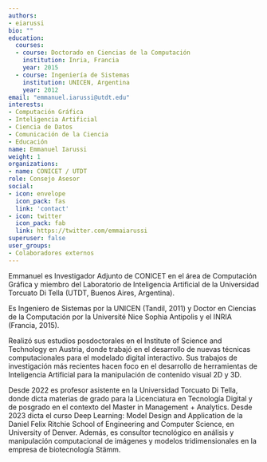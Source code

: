 ```yaml
---
authors:
- eiarussi
bio: ""
education:
  courses:
  - course: Doctorado en Ciencias de la Computación
    institution: Inria, Francia
    year: 2015
  - course: Ingeniería de Sistemas
    institution: UNICEN, Argentina
    year: 2012
email: "emmanuel.iarussi@utdt.edu"
interests:
- Computación Gráfica
- Inteligencia Artificial
- Ciencia de Datos
- Comunicación de la Ciencia
- Educación
name: Emmanuel Iarussi
weight: 1
organizations:
- name: CONICET / UTDT
role: Consejo Asesor
social:
- icon: envelope
  icon_pack: fas
  link: 'contact'
- icon: twitter
  icon_pack: fab
  link: https://twitter.com/emmaiarussi
superuser: false
user_groups:
- Colaboradores externos
---
```


Emmanuel es Investigador Adjunto de CONICET en el área de Computación Gráfica y miembro del Laboratorio de Inteligencia Artificial de la Universidad Torcuato Di Tella (UTDT, Buenos Aires, Argentina). 

Es Ingeniero de Sistemas por la UNICEN (Tandil, 2011) y Doctor en Ciencias de la Computación por la Université Nice Sophia Antipolis y el INRIA (Francia, 2015). 

Realizó sus estudios posdoctorales en el Institute of Science and Technology en Austria, donde trabajó en el desarrollo de nuevas técnicas computacionales para el modelado digital interactivo. Sus trabajos de investigación más recientes hacen foco en el desarrollo de herramientas de Inteligencia Artificial para la manipulación de contenido visual 2D y 3D.

Desde 2022 es profesor asistente en la Universidad Torcuato Di Tella, donde dicta materias de grado para la Licenciatura en Tecnología Digital y de posgrado en el contexto del Master in Management + Analytics. Desde 2023 dicta el curso Deep Learning: Model Design and Application de la Daniel Felix Ritchie School of Engineering and Computer Science, en University of Denver. Además, es consultor tecnológico en análisis y manipulación computacional de imágenes y modelos tridimensionales en la empresa de biotecnología Stämm.
